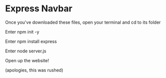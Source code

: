 # Express Navbar

Once you've downloaded these files, open your terminal and cd to its folder

Enter npm init -y

Enter npm install express

Enter node server.js

Open up the website!

(apologies, this was rushed)
